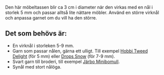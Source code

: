 Den här möbeltassen blir ca 3 cm i diameter när den virkas med en nål i storlek 5 mm och passar alltså lite nättare möbler. Använd en större virknål och anpassa garnet om du vill ha den större.

## Det som behövs är:

- En virknål i storleken 5-9 mm.
- Garn som passar nålen, gärna ett ulligt. Till exempel [Hobbi Tweed Delight](https://hobbii.se/tweed-delight) (för 5 mm) eller [Drops Snow](https://www.garnstudio.com/yarn.php?show=drops-snow&cid=12) (för 7-9 mm).
- Svart garn till broderi, till exempel [Järbo Minibomull](https://www.jarbo.se/minibomull-10000000216).
- Synål med stort nålöga.
